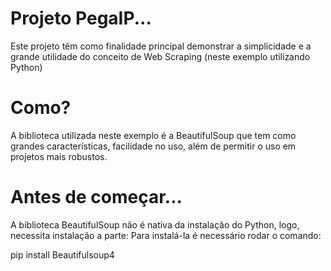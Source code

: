 # Projeto PegaIP...
Este projeto têm como finalidade principal demonstrar a simplicidade e a grande utilidade do conceito de Web Scraping (neste exemplo utilizando Python)

# Como?
A biblioteca utilizada neste exemplo é a BeautifulSoup que tem como grandes características, facilidade no uso, além de permitir o uso em  projetos mais robustos.

# Antes de começar...
A biblioteca BeautifulSoup não é nativa da instalação do Python, logo, necessita instalação a parte:
Para instalá-la é necessário rodar o comando: 

pip install Beautifulsoup4
